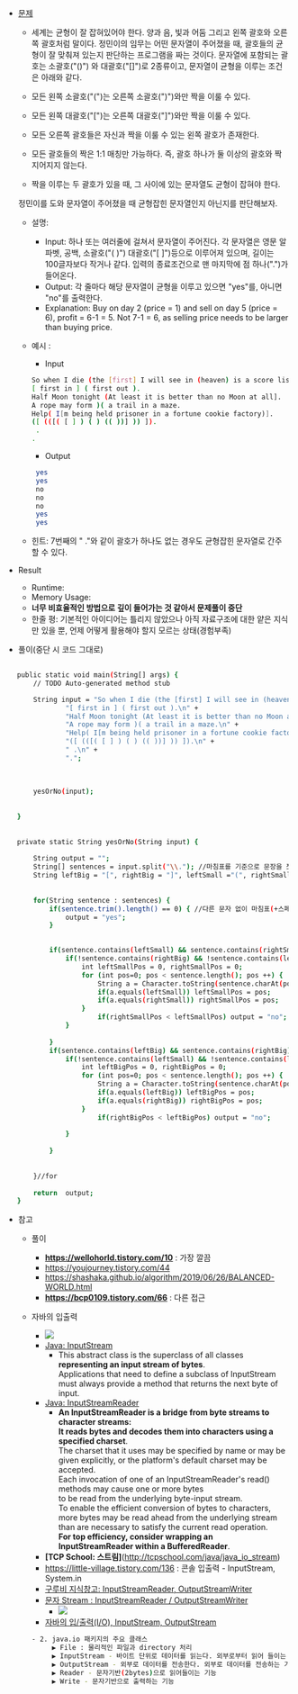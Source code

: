  - [문제](https://www.acmicpc.net/problem/4949)
   - 세계는 균형이 잘 잡혀있어야 한다. 양과 음, 빛과 어둠 그리고 왼쪽 괄호와 오른쪽 괄호처럼 말이다.
   정민이의 임무는 어떤 문자열이 주어졌을 때, 괄호들의 균형이 잘 맞춰져 있는지 판단하는 프로그램을 짜는 것이다.
   문자열에 포함되는 괄호는 소괄호("()") 와 대괄호("[]")로 2종류이고, 문자열이 균형을 이루는 조건은 아래와 같다.
   
    - 모든 왼쪽 소괄호("(")는 오른쪽 소괄호(")")와만 짝을 이룰 수 있다.
    - 모든 왼쪽 대괄호("[")는 오른쪽 대괄호("]")와만 짝을 이룰 수 있다.
    - 모든 오른쪽 괄호들은 자신과 짝을 이룰 수 있는 왼쪽 괄호가 존재한다.
    - 모든 괄호들의 짝은 1:1 매칭만 가능하다. 즉, 괄호 하나가 둘 이상의 괄호와 짝지어지지 않는다.
    - 짝을 이루는 두 괄호가 있을 때, 그 사이에 있는 문자열도 균형이 잡혀야 한다.
    
   정민이를 도와 문자열이 주어졌을 때 균형잡힌 문자열인지 아닌지를 판단해보자.

    - 설명:
      - Input: 하나 또는 여러줄에 걸쳐서 문자열이 주어진다. 
      각 문자열은 영문 알파벳, 공백, 소괄호("( )") 대괄호("[ ]")등으로 이루어져 있으며, 길이는 100글자보다 작거나 같다.
      입력의 종료조건으로 맨 마지막에 점 하나(".")가 들어온다.
      - Output: 각 줄마다 해당 문자열이 균형을 이루고 있으면 "yes"를, 아니면 "no"를 출력한다.
      - Explanation: Buy on day 2 (price = 1) and sell on day 5 (price = 6), profit = 6-1 = 5.
             Not 7-1 = 6, as selling price needs to be larger than buying price.

    - 예시 :
      - Input
       ```sh    
       So when I die (the [first] I will see in (heaven) is a score list).
      [ first in ] ( first out ).
      Half Moon tonight (At least it is better than no Moon at all].
      A rope may form )( a trail in a maze.
      Help( I[m being held prisoner in a fortune cookie factory)].
      ([ (([( [ ] ) ( ) (( ))] )) ]).
        .
      .
       ```
            
      - Output 
       ```sh    
        yes
        yes
        no
        no
        no
        yes
        yes
       ```
       
     - 힌트: 7번째의 " ."와 같이 괄호가 하나도 없는 경우도 균형잡힌 문자열로 간주할 수 있다.
 
 - Result 
   - Runtime: 
   - Memory Usage: 
   - **너무 비효율적인 방법으로 깊이 들어가는 것 같아서 문제풀이 중단**  
   - 한줄 평: 기본적인 아이디어는 틀리지 않았으나 아직 자료구조에 대한 얕은 지식만 있을 뿐, 언제 어떻게 활용해야 할지 모르는 상태(경험부족)
   
   
   
 - 풀이(중단 시 코드 그대로)
 ```sh    
  
	public static void main(String[] args) {
		// TODO Auto-generated method stub

		String input = "So when I die (the [first] I will see in (heaven) is a score list).\n" + 
				"[ first in ] ( first out ).\n" + 
				"Half Moon tonight (At least it is better than no Moon at all].\n" + 
				"A rope may form )( a trail in a maze.\n" + 
				"Help( I[m being held prisoner in a fortune cookie factory)].\n" + 
				"([ (([( [ ] ) ( ) (( ))] )) ]).\n" + 
				" .\n" + 
				".";
		
	
	
		yesOrNo(input);
		
		
	}
	
	
	private static String yesOrNo(String input) {
		
		String output = "";
		String[] sentences = input.split("\\."); //마침표를 기준으로 문장을 쪼갠다. 그런데 이렇게만 하면 마침표 혹은 마침표와 스페이스만 있는 문장까지 필터링됨. 
		String leftBig = "[", rightBig = "]", leftSmall ="(", rightSmall = ")";
		
	
		for(String sentence : sentences) {
			if(sentence.trim().length() == 0) { //다른 문자 없이 마침표(+스페이스)만 있는 문장의 경우 
				output = "yes";
			} 

		
			if(sentence.contains(leftSmall) && sentence.contains(rightSmall)) {
				if(!sentence.contains(rightBig) && !sentence.contains(leftBig)) { //작은 괄호만 있음 
					int leftSmallPos = 0, rightSmallPos = 0;
					for (int pos=0; pos < sentence.length(); pos ++) {
						String a = Character.toString(sentence.charAt(pos));
						if(a.equals(leftSmall)) leftSmallPos = pos;
						if(a.equals(rightSmall)) rightSmallPos = pos;
					}
						if(rightSmallPos < leftSmallPos) output = "no";					
				}
				
			}
			if(sentence.contains(leftBig) && sentence.contains(rightBig)) {
				if(!sentence.contains(leftSmall) && !sentence.contains(leftBig)) { //큰 괄호만 있음 		
					int leftBigPos = 0, rightBigPos = 0;
					for (int pos=0; pos < sentence.length(); pos ++) {
						String a = Character.toString(sentence.charAt(pos));
						if(a.equals(leftBig)) leftBigPos = pos;
						if(a.equals(rightBig)) rightBigPos = pos;
					}
						if(rightBigPos < leftBigPos) output = "no";		
						
				}
				
			}
			
		
		}//for
		
		return  output;
	}
 ```
 
 - 참고
 	- 풀이  

 		- **https://wellohorld.tistory.com/10** : 가장 깔끔
		- https://youjourney.tistory.com/44
		- https://shashaka.github.io/algorithm/2019/06/26/BALANCED-WORLD.html
		- **https://bcp0109.tistory.com/66** : 다른 접근  
		
	- 자바의 입출력  
		- ![](http://1.bp.blogspot.com/-CUOcdfUmkts/Th-grqzF2RI/AAAAAAAACWI/F8UdF7Qlnj8/s1600/Bit-byte-word.jpg)
		- [Java: InputStream](https://docs.oracle.com/javase/7/docs/api/java/io/InputStream.html)
			- This abstract class is the superclass of all classes **representing an input stream of bytes**.  
			Applications that need to define a subclass of InputStream must always provide a method that returns the next byte of input.
		- [Java: InputStreamReader](https://docs.oracle.com/javase/7/docs/api/java/io/InputStreamReader.html)
			- **An InputStreamReader is a bridge from byte streams to character streams:**  
			**It reads bytes and decodes them into characters using a specified charset**.   
			The charset that it uses may be specified by name or may be given explicitly, or the platform's default charset may be accepted.  
			Each invocation of one of an InputStreamReader's read() methods may cause one or more bytes 	
			to be read from the underlying byte-input stream.   
			To enable the efficient conversion of bytes to characters, more bytes may be read ahead from the underlying stream than are necessary to satisfy the current read operation.  
			**For top efficiency, consider wrapping an InputStreamReader within a BufferedReader**. 
		- **[TCP School: 스트림]**(http://tcpschool.com/java/java_io_stream)
		- https://little-village.tistory.com/136 : 콘솔 입출력 - InputStream, System.in
		- [구루비 지식창고: InputStreamReader, OutputStreamWriter](http://wiki.gurubee.net/display/SWDEV/InputStreamReader%2C+OutputStreamWriter)
		- [문자 Stream : InputStreamReader / OutputStreamWriter](https://hyeonstorage.tistory.com/247)
			- ![](https://t1.daumcdn.net/cfile/tistory/224E004B5323CF5423)  
		- [자바의 입/출력(I/O), InputStream, OutputStream](https://blog.naver.com/hunter0931/30030467880)  
		
		```sh   
		- 2. java.io 패키지의 주요 클래스  
			 ▶ File : 물리적인 파일과 directory 처리  
			 ▶ InputStream - 바이트 단위로 데이터를 읽는다. 외부로부터 읽어 들이는 기능관련 클래스들  
			 ▶ OutputStream - 외부로 데이터를 전송한다. 외부로 데이터를 전송하는 기능 관련 클래스들  
			 ▶ Reader - 문자기반(2bytes)으로 읽어들이는 기능  
			 ▶ Write - 문자기반으로 출력하는 기능
		```
